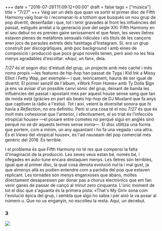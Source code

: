 +++
date = "2016-07-28T11:09:12+00:00"
draft = false
tags = ["música"]
title = "7/27"
+++
Vaig ser un dels que quan va sortir el primer disc de Fifth Harmony vaig lloar-lo i recomanar-lo a tothom que busqués un nou grup de pop divertit, desenfadat i que, tot i tenir gravades al front les influències del passat, estigués arrelat a la generació jove del segle XXI. Fifth Harmony en el seu debut no es prenien gaire seriosament el que feien, les seves lletres estaven plenes de metàfores sensuals ridícules i els títols de les cançons eren jocs de paraules extrets dels hashtags d'Instagram. Sí, era un grup construït per discogràfiques, amb poc background i amb eines de composició i producció que pocs grups novells tenen, però això no les feia menys agradables d'escoltar. «Aquí, un fan», deia.

<!-- more -->

*7/27* és el segon disc d'estudi del grup, un projecte amb més caché i més noms propis —les features de hip-hop han passat de Tyga i Kid Ink a Missy Elliot i Fetty Wap, per exemple— i que, teòricament, hauria de ser igual de divertit. El primer senzill de l'àlbum, «Work From Home» amb Ty Dolla $ign ja ens va avisar d'un possible canvi sònic del grup, deixant de banda les influències del passat i apostant més per aquest house sense sang que tan de moda està (gràcies en part als beats hip-hop de DJ Mustard que fa anys que captiven la ràdio a l'estiu). Tot i així, veient la diversitat sonora que hi havia a *Reflection*, no era definitiu. Però si una cosa té el nou *7/27* és que és molt més cohesionat que l'anterior, i efectivament, el so triat és l'infecciós «tropical house» —el posaré entre cometes no perquè sigui en anglès sinó perquè no sé dir aquests termes sense ironia—. El disc utilitza una forma que portem, com a mínim, un any aguantant i ho fa una vegada i una altra. És el *Views* del «tropical house», és l'ad nauseam del pop comercial més genèric del 2016. És terrible.

I el problema és que Fifth Harmony no té res que compensi la falta d'imaginació de la producció. Les seves veus estan bé, només bé, i ofegades en auto-tune encara destaquen menys. Les lletres són terribles, igual que al primer disc, la qual cosa denota evolució nul·la i mal gust, ja que almenys allà es podien entendre com a paròdia del pop que estaven replicant. Les tornades són menys enganxoses que abans, moltes directament desapareixen per donar pas a chorus electrònics que em fan venir ganes de passar de cançó al minut zero cinquanta. L'únic moment de tot el disc que s'aguanta és la primera pista: «That's My Girl» sona com l'evolució èpica del grup, i sembla que algú ho sabia i per això la va posar al número u. Que no us enganyin, no escolteu la resta. Aquí, un decebut. 

### 3

<img id="splashFade" src="https://66.media.tumblr.com/fb445720117f668e40b4b01363fc6d4e/tumblr_ob0uxpw6CX1u00ofno1_1280.png">